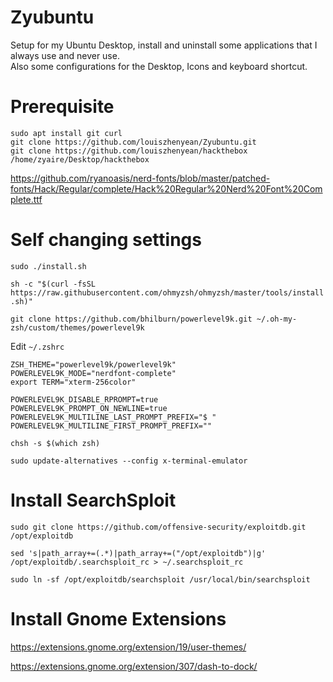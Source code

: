 # Zyubuntu
Setup for my Ubuntu Desktop, install and uninstall some applications that I always use and never use.  
Also some configurations for the Desktop, Icons and keyboard shortcut.  

# Prerequisite
```
sudo apt install git curl
git clone https://github.com/louiszhenyean/Zyubuntu.git
git clone https://github.com/louiszhenyean/hackthebox /home/zyaire/Desktop/hackthebox
```

https://github.com/ryanoasis/nerd-fonts/blob/master/patched-fonts/Hack/Regular/complete/Hack%20Regular%20Nerd%20Font%20Complete.ttf

# Self changing settings
`sudo ./install.sh`

`sh -c "$(curl -fsSL https://raw.githubusercontent.com/ohmyzsh/ohmyzsh/master/tools/install.sh)"`

`git clone https://github.com/bhilburn/powerlevel9k.git ~/.oh-my-zsh/custom/themes/powerlevel9k`

Edit `~/.zshrc` 
```
ZSH_THEME="powerlevel9k/powerlevel9k"
POWERLEVEL9K_MODE="nerdfont-complete"
export TERM="xterm-256color"

POWERLEVEL9K_DISABLE_RPROMPT=true
POWERLEVEL9K_PROMPT_ON_NEWLINE=true
POWERLEVEL9K_MULTILINE_LAST_PROMPT_PREFIX="$ "
POWERLEVEL9K_MULTILINE_FIRST_PROMPT_PREFIX=""
```

```chsh -s $(which zsh)```

`sudo update-alternatives --config x-terminal-emulator`

# Install SearchSploit
`sudo git clone https://github.com/offensive-security/exploitdb.git /opt/exploitdb`

`sed 's|path_array+=(.*)|path_array+=("/opt/exploitdb")|g' /opt/exploitdb/.searchsploit_rc > ~/.searchsploit_rc`

`sudo ln -sf /opt/exploitdb/searchsploit /usr/local/bin/searchsploit`


# Install Gnome Extensions
https://extensions.gnome.org/extension/19/user-themes/

https://extensions.gnome.org/extension/307/dash-to-dock/
